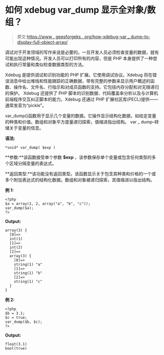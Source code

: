 # 如何 xdebug var_dump 显示全对象/数组？

> 原文:[https://www . geesforgeks . org/how-xdebug-var _ dump-to-display-full-object-array/](https://www.geeksforgeeks.org/how-to-xdebug-var_dump-to-display-full-object-array/)

调试对于开发领域的写作来说是必要的。一旦开发人员必须检查变量的数据，就有可能出现这种情况。开发人员可以打印所有的内容，但是 PHP 本身提供了一种尝试和执行常量和类似检查数据类型的方法。

Xdebug 是提供调试和识别功能的 PHP 扩展。它使用调试协议。Xdebug 将在错误消息中给出堆栈和性能跟踪的正确数据，带有完整的参数来显示用户概述的函数、操作名、文件名、行指示和对成员函数的支持。它包括内存分配和对无限递归的保护。
Xdebug 还提供了 PHP 脚本的识别数据、代码覆盖率分析以及与计算机前端程序交互纠正脚本的能力。Xdebug 还通过 PHP 扩展社区库(PECL)提供——通常发音为“pickle”。

var_dump()函数用于显示几个变量的数据。它操作显示结构化数据，如给定变量的种类和价值。数组和对象平方度量递归探索，值缩进指出结构。
var _ dump–转储关于变量的信息。

**语法:**

```
*void* var_dump( $exp )
```

**参数:**该函数接受单个参数 **$exp** ，该参数保存单个变量或包含任何类型的多个区域分隔变量的表达式。

**返回类型:**该功能没有返回类型。该函数显示关于包含其种类和价格的一个或多个附加表达式的结构化数据。数组和对象被递归探索，其值缩进以指出结构。

**例 1:**

```
<?php
$a = array(1, 2, array("a", "b", "c"));
var_dump($a);
?>
```

**Output:**

```
array(3) {
  [0]=>
  int(1)
  [1]=>
  int(2)
  [2]=>
  array(3) {
    [0]=>
    string(1) "a"
    [1]=>
    string(1) "b"
    [2]=>
    string(1) "c"
  }
}

```

**例 2:**

```
<?php
$b = 3.1;
$c = true;
var_dump($b, $c);
?>
```

**Output:**

```
float(3.1)
bool(true)

```